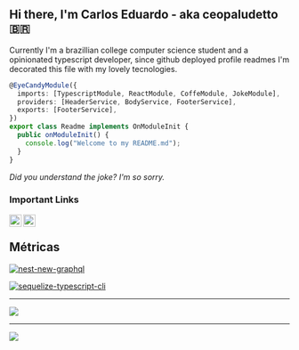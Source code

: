 ## Hi there, I'm Carlos Eduardo - aka ceopaludetto 🇧🇷

Currently I'm a brazillian college computer science student and a opinionated typescript developer, since github deployed profile readmes I'm decorated this file with my lovely tecnologies.

```ts
@EyeCandyModule({
  imports: [TypescriptModule, ReactModule, CoffeModule, JokeModule],
  providers: [HeaderService, BodyService, FooterService],
  exports: [FooterService],
})
export class Readme implements OnModuleInit {
  public onModuleInit() {
    console.log("Welcome to my README.md");
  }
}
```

_Did you understand the joke? I'm so sorry._

### Important Links

[<img align="left" alt="ceopaludetto | LinkedIn" width="22px" src="https://cdn.jsdelivr.net/npm/simple-icons@v3/icons/linkedin.svg" />][linkedin]

[<img align="left" alt="ceopaludetto | Twitter" width="22px" src="https://cdn.jsdelivr.net/npm/simple-icons@v3/icons/twitter.svg" />][twitter]

[twitter]: https://twitter.com/soreduard
[linkedin]: https://linkedin.com/in/ceopaludetto/

<br/>

## Métricas

[![nest-new-graphql](https://github-readme-stats.vercel.app/api/pin/?username=ceopaludetto&repo=new-domus-frontend&theme=dark)](https://github.com/ceopaludetto/nest-new-graphql)

[![sequelize-typescript-cli](https://github-readme-stats.vercel.app/api/pin/?username=ceopaludetto&repo=new-domus-backend&theme=dark)](https://github.com/ceopaludetto/sequelize-typescript-cli)

<hr/>

<img align="center" src="https://github-readme-stats.vercel.app/api/top-langs/?username=ceopaludetto&layout=compact&theme=dark&custom_title=Linguagens%20Mais%20Usadas"/>

<hr/>

<img align="center" src="https://github-readme-stats.vercel.app/api?username=ceopaludetto&show_icons=true&count_private=true&theme=dark&include_all_commits=true&custom_title=Minhas%20Estatísticas&locale=pt-br"/>

